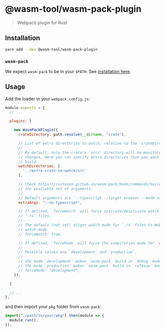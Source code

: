 # @wasm-tool/wasm-pack-plugin

> Webpack plugin for Rust

## Installation

```sh
yarn add --dev @wasm-tool/wasm-pack-plugin
```

### `wasm-pack`

We expect `wasm-pack` to be in your `$PATH`. See [installation here](https://github.com/rustwasm/wasm-pack/blob/master/docs/src/setup.md#installing-wasm-pack).

## Usage

Add the loader in your `webpack.config.js`:

```js
module.exports = {
  // ...

  plugins: [

    new WasmPackPlugin({
      crateDirectory: path.resolve(__dirname, "crate"),

      // List of extra directories to watch, relative to the `crateDirectory`.
      //
      // By default, only the crate's `src/` directory will be monitored for
      // changes. Here you can specify extra directories that you want to trigger
      // build.
      watchDirectories: [
        '../extra-crate-to-watch/src'
      ],

      // Check https://rustwasm.github.io/wasm-pack/book/commands/build.html for
      // the available set of arguments.
      //
      // Default arguments are `--typescript --target browser --mode normal`.
      extraArgs: "--no-typescript",

      // If defined, `forceWatch` will force activate/deactivate watch mode for
      // `.rs` files.
      //
      // The default (not set) aligns watch mode for `.rs` files to Webpack's
      // watch mode.
      // forceWatch: true,

      // If defined, `forceMode` will force the compilation mode for `wasm-pack`
      //
      // Possible values are `development` and `production`.
      //
      // the mode `development` makes `wasm-pack` build in `debug` mode.
      // the mode `production` makes `wasm-pack` build in `release` mode.
      // forceMode: "development",
    }),

  ]

  // ...
};
```

and then import your `pkg` folder from `wasm-pack`:

```js
import("./path/to/your/pkg").then(module => {
  module.run();
});
```
